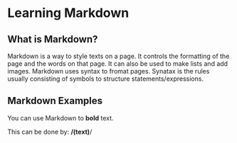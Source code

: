 # Learning Markdown
## What is Markdown?
Markdown is a way to style texts on a page. It controls the formatting of the page and the words on that page. It can also be used to make lists and add images. Markdown uses syntax to fromat pages. Synatax is the rules usually consisting of symbols to structure statements/expressions. 

## Markdown Examples
You can use Markdown to **bold** text. 

This can be done by:
**/(text)**/
